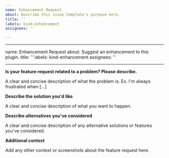 ```yaml
---
name: Enhancement Request
about: Describe this issue template's purpose here.
title: ''
labels: kind-enhancement
assignees: ''

---
```


---
name: Enhancement Request
about: Suggest an enhancement to this plugin.
title: ''
labels: kind-enhancement
assignees: ''

---

<!-- Please only use this template for submitting enhancement requests -->

**Is your feature request related to a problem? Please describe.**

A clear and concise description of what the problem is. Ex. I'm always frustrated when [...]

**Describe the solution you'd like**

A clear and concise description of what you want to happen.

**Describe alternatives you've considered**

A clear and concise description of any alternative solutions or features you've considered.

**Additional context**

Add any other context or screenshots about the feature request here.
